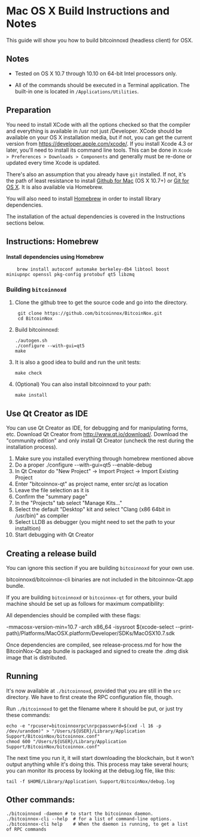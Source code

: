 Mac OS X Build Instructions and Notes
====================================
This guide will show you how to build bitcoinnoxd (headless client) for OSX.

Notes
-----

* Tested on OS X 10.7 through 10.10 on 64-bit Intel processors only.

* All of the commands should be executed in a Terminal application. The
built-in one is located in `/Applications/Utilities`.

Preparation
-----------

You need to install XCode with all the options checked so that the compiler
and everything is available in /usr not just /Developer. XCode should be
available on your OS X installation media, but if not, you can get the
current version from https://developer.apple.com/xcode/. If you install
Xcode 4.3 or later, you'll need to install its command line tools. This can
be done in `Xcode > Preferences > Downloads > Components` and generally must
be re-done or updated every time Xcode is updated.

There's also an assumption that you already have `git` installed. If
not, it's the path of least resistance to install [Github for Mac](https://mac.github.com/)
(OS X 10.7+) or
[Git for OS X](https://code.google.com/p/git-osx-installer/). It is also
available via Homebrew.

You will also need to install [Homebrew](http://brew.sh) in order to install library
dependencies.

The installation of the actual dependencies is covered in the Instructions
sections below.

Instructions: Homebrew
----------------------

#### Install dependencies using Homebrew

        brew install autoconf automake berkeley-db4 libtool boost miniupnpc openssl pkg-config protobuf qt5 libzmq

### Building `bitcoinnoxd`

1. Clone the github tree to get the source code and go into the directory.

        git clone https://github.com/bitcoinnox/BitcoinNox.git
        cd BitcoinNox

2.  Build bitcoinnoxd:

        ./autogen.sh
        ./configure --with-gui=qt5
        make

3.  It is also a good idea to build and run the unit tests:

        make check

4.  (Optional) You can also install bitcoinnoxd to your path:

        make install

Use Qt Creator as IDE
------------------------
You can use Qt Creator as IDE, for debugging and for manipulating forms, etc.
Download Qt Creator from http://www.qt.io/download/. Download the "community edition" and only install Qt Creator (uncheck the rest during the installation process).

1. Make sure you installed everything through homebrew mentioned above
2. Do a proper ./configure --with-gui=qt5 --enable-debug
3. In Qt Creator do "New Project" -> Import Project -> Import Existing Project
4. Enter "bitcoinnox-qt" as project name, enter src/qt as location
5. Leave the file selection as it is
6. Confirm the "summary page"
7. In the "Projects" tab select "Manage Kits..."
8. Select the default "Desktop" kit and select "Clang (x86 64bit in /usr/bin)" as compiler
9. Select LLDB as debugger (you might need to set the path to your installtion)
10. Start debugging with Qt Creator

Creating a release build
------------------------
You can ignore this section if you are building `bitcoinnoxd` for your own use.

bitcoinnoxd/bitcoinnox-cli binaries are not included in the bitcoinnox-Qt.app bundle.

If you are building `bitcoinnoxd` or `bitcoinnox-qt` for others, your build machine should be set up
as follows for maximum compatibility:

All dependencies should be compiled with these flags:

 -mmacosx-version-min=10.7
 -arch x86_64
 -isysroot $(xcode-select --print-path)/Platforms/MacOSX.platform/Developer/SDKs/MacOSX10.7.sdk

Once dependencies are compiled, see release-process.md for how the BitcoinNox-Qt.app
bundle is packaged and signed to create the .dmg disk image that is distributed.

Running
-------

It's now available at `./bitcoinnoxd`, provided that you are still in the `src`
directory. We have to first create the RPC configuration file, though.

Run `./bitcoinnoxd` to get the filename where it should be put, or just try these
commands:

    echo -e "rpcuser=bitcoinnoxrpc\nrpcpassword=$(xxd -l 16 -p /dev/urandom)" > "/Users/${USER}/Library/Application Support/BitcoinNox/bitcoinnox.conf"
    chmod 600 "/Users/${USER}/Library/Application Support/BitcoinNox/bitcoinnox.conf"

The next time you run it, it will start downloading the blockchain, but it won't
output anything while it's doing this. This process may take several hours;
you can monitor its process by looking at the debug.log file, like this:

    tail -f $HOME/Library/Application\ Support/BitcoinNox/debug.log

Other commands:
-------

    ./bitcoinnoxd -daemon # to start the bitcoinnox daemon.
    ./bitcoinnox-cli --help  # for a list of command-line options.
    ./bitcoinnox-cli help    # When the daemon is running, to get a list of RPC commands
